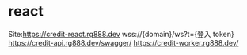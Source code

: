 # react

Site:https://credit-react.rg888.dev
wss://{domain}/ws?t={登入 token}
https://credit-api.rg888.dev/swagger/
https://credit-worker.rg888.dev/
